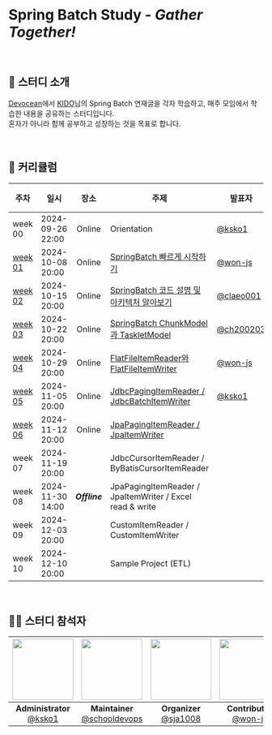 # Spring Batch Study - *Gather Together!*


<br/>

## 📝 스터디 소개
[Devocean](https://devocean.sk.com/)에서 [KIDO](https://devocean.sk.com/experts/view.do?ID=kido&boardType=&page=)님의 Spring Batch 연재글을 각자 학습하고, 매주 모임에서 학습한 내용을 공유하는 스터디입니다.<br/>
혼자가 아니라 함께 공부하고 성장하는 것을 목표로 합니다.

<br/>

## 📅 커리큘럼
| 주차                | 일시 |      장소       | 주제                                                                                                       | 발표자                                      | 정리자 | 완료 |
|-------------------|---|:-------------:|----------------------------------------------------------------------------------------------------------|------------------------------------------|---|:--:|
| week 00           | 2024-09-26 22:00 |    Online     | Orientation                                                                                              | [@ksko1](https://github.com/ksko1)       | [@ksko1](https://github.com/ksko1) | ✔  |
| [week 01](week01) | 2024-10-08 20:00 |    Online     | [SpringBatch 빠르게 시작하기](https://devocean.sk.com/search/techBoardDetail.do?ID=166164)                      | [@won-js](https://github.com/won-js)     | [@ksko1](https://github.com/ksko1) | ✔  |
| [week 02](week02) | 2024-10-15 20:00|    Online     | [SpringBatch 코드 설명 및 아키텍처 알아보기](https://devocean.sk.com/search/techBoardDetail.do?ID=166690)             | [@claeo001](https://github.com/claeo001) | [@ksko1](https://github.com/ksko1) | ✔  |
| [week 03](week03) | 2024-10-22 20:00 |    Online     | [SpringBatch ChunkModel과 TaskletModel](https://devocean.sk.com/search/techBoardDetail.do?ID=166694)      | [@ch200203](https://github.com/ch200203) | [@ksko1](https://github.com/ksko1) | ✔  |
| [week 04](week04) | 2024-10-29 20:00 |    Online     | [FlatFileItemReader와 FlatFileItemWriter](https://devocean.sk.com/experts/techBoardDetail.do?ID=166828)   | [@won-js](https://github.com/won-js)     | [@ksko1](https://github.com/ksko1) | ✔  |
| [week 05](week05) | 2024-11-05 20:00 |    Online     | [JdbcPagingItemReader / JdbcBatchItemWriter](https://devocean.sk.com/experts/techBoardDetail.do?ID=166828) | [@ksko1](https://github.com/ksko1)       |  | ✔  |
| [week 06](week06) | 2024-11-12 20:00 |    Online     | [JpaPagingItemReader / JpaItemWriter](https://devocean.sk.com/blog/techBoardDetail.do?ID=166902)         |                                          |  |    |
| week 07           | 2024-11-19 20:00 |               | JdbcCursorItemReader / ByBatisCursorItemReader                                                           |                                          |  |    |
| week 08           | 2024-11-30 14:00 | ***Offline*** | JpaPagingItemReader / JpaItemWriter / Excel read & write                                                 |                                          |  |    |
| week 09           | 2024-12-03 20:00 |               | CustomItemReader / CustomItemWriter                                                                      |                                          |  |    |
| week 10           | 2024-12-10 20:00 |               | Sample Project (ETL)                                                                                     |                                          |  |    |

<br/>

## 👩‍💻 스터디 참석자
| <img src="https://avatars.githubusercontent.com/u/18614482?v=4" width="120" height="120"/> | <img src="https://avatars.githubusercontent.com/u/66154381?v=4" width="120" height="120"/> | <img src="https://avatars.githubusercontent.com/u/45647541?v=4" width="120" height="120"/> | <img src="https://avatars.githubusercontent.com/u/68256369?v=4" width="120" height="120"/> | <img src="https://avatars.githubusercontent.com/u/88322812?v=4" width="120" height="120"/> | <img src="https://avatars.githubusercontent.com/u/58754885?v=4" width="120" height="120"/> |
|:---:|:---:|:---:|:---:|:---:|:---:|
| **Administrator** <br/> [@ksko1](https://github.com/ksko1) | **Maintainer** <br/> [@schooldevops](https://github.com/schooldevops) | **Organizer** <br/> [@sja1008](https://github.com/sja1008) | **Contributor** <br/> [@won-js](https://github.com/won-js) | **Contributor** <br/> [@claeo001](https://github.com/claeo001) | **Contributor** <br/> [@ch200203](https://github.com/ch200203) |
